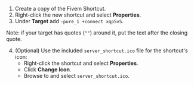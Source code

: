 1. Create a copy of the Fivem Shortcut.
2. Right-click the new shortcut and select **Properties**.
3. Under **Target** add `-pure_1 +connect xqp5v5`.

Note: if your target has quotes (`""`) around it, put the text after the closing quote.

4. (Optional) Use the included `server_shortcut.ico` file for the shortcut's icon:
   - Right-click the shortcut and select **Properties**.
   - Click **Change Icon**.
   - Browse to and select `server_shortcut.ico`.
